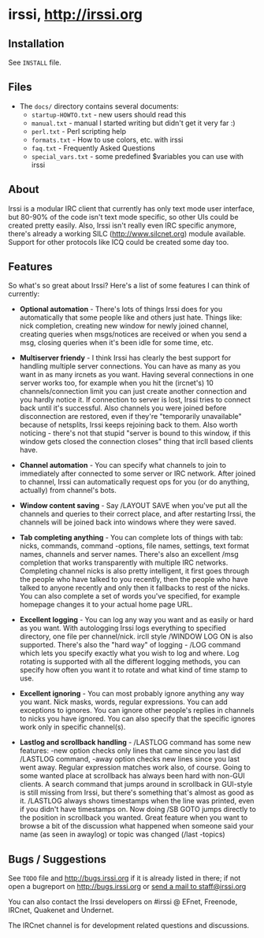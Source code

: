 # irssi, http://irssi.org

## Installation

See `INSTALL` file.

## Files

 - The `docs/` directory contains several documents:
    - `startup-HOWTO.txt` - new users should read this
    - `manual.txt` - manual I started writing but didn't get it very far :)
    - `perl.txt` - Perl scripting help
    - `formats.txt` - How to use colors, etc. with irssi
    - `faq.txt` - Frequently Asked Questions
    - `special_vars.txt` - some predefined $variables you can use with irssi


## About

Irssi is a modular IRC client that currently has only text mode user
interface, but 80-90% of the code isn't text mode specific, so other
UIs could be created pretty easily. Also, Irssi isn't really even IRC
specific anymore, there's already a working SILC (http://www.silcnet.org)
module available. Support for other protocols like ICQ could be created
some day too.

## Features

So what's so great about Irssi? Here's a list of some features I can
think of currently:

 - **Optional automation** - There's lots of things Irssi does for you
   automatically that some people like and others just hate. Things like:
   nick completion, creating new window for newly joined channel, creating
   queries when msgs/notices are received or when you send a msg, closing
   queries when it's been idle for some time, etc.

 - **Multiserver friendy** - I think Irssi has clearly the best support
   for handling multiple server connections. You can have as many as you
   want in as many ircnets as you want. Having several connections in one
   server works too, for example when you hit the (ircnet's) 10
   channels/connection limit you can just create another connection and
   you hardly notice it. If connection to server is lost, Irssi tries to
   connect back until it's successful. Also channels you were joined
   before disconnection are restored, even if they're "temporarily
   unavailable" because of netsplits, Irssi keeps rejoining back to them.
   Also worth noticing - there's not that stupid "server is bound to this
   window, if this window gets closed the connection closes" thing that
   ircII based clients have.

 - **Channel automation** - You can specify what channels to join to
   immediately after connected to some server or IRC network. After joined
   to channel, Irssi can automatically request ops for you (or do
   anything, actually) from channel's bots.

 - **Window content saving** - Say /LAYOUT SAVE when you've put all the
   channels and queries to their correct place, and after restarting
   Irssi, the channels will be joined back into windows where they were
   saved.

 - **Tab completing anything** - You can complete lots of things with tab:
   nicks, commands, command -options, file names, settings, text format
   names, channels and server names. There's also an excellent /msg
   completion that works transparently with multiple IRC networks.
   Completing channel nicks is also pretty intelligent, it first goes
   through the people who have talked to you recently, then the people who
   have talked to anyone recently and only then it fallbacks to rest of
   the nicks. You can also complete a set of words you've specified, for
   example homepage<tab> changes it to your actual home page URL.

 - **Excellent logging** - You can log any way you want and as easily or
   hard as you want. With autologging Irssi logs everything to specified
   directory, one file per channel/nick. ircII style /WINDOW LOG ON is
   also supported. There's also the "hard way" of logging - /LOG command
   which lets you specify exactly what you wish to log and where. Log
   rotating is supported with all the different logging methods, you can
   specify how often you want it to rotate and what kind of time stamp to
   use.

 - **Excellent ignoring** - You can most probably ignore anything any way
   you want. Nick masks, words, regular expressions. You can add
   exceptions to ignores. You can ignore other people's replies in
   channels to nicks you have ignored. You can also specify that the
   specific ignores work only in specific channel(s).

 - **Lastlog and scrollback handling** - /LASTLOG command has some new
   features: -new option checks only lines that came since you last did
   /LASTLOG command, -away option checks new lines since you last went
   away. Regular expression matches work also, of course. Going to some
   wanted place at scrollback has always been hard with non-GUI clients. A
   search command that jumps around in scrollback in GUI-style is still
   missing from Irssi, but there's something that's almost as good as it.
   /LASTLOG always shows timestamps when the line was printed, even if you
   didn't have timestamps on. Now doing /SB GOTO <timestamp> jumps
   directly to the position in scrollback you wanted. Great feature when
   you want to browse a bit of the discussion what happened when someone
   said your name (as seen in awaylog) or topic was changed (/last
   -topics)


## Bugs / Suggestions

See `TODO` file and http://bugs.irssi.org if it is already listed in there;
if not open a bugreport on http://bugs.irssi.org or [send a mail to
staff@irssi.org](mailto:staff@irssi.org)

You can also contact the Irssi developers on #irssi @ EFnet, Freenode, IRCnet,
Quakenet and Undernet.

The IRCnet channel is for development related questions and discussions.
